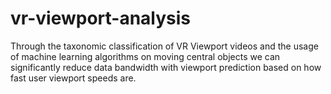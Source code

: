 # vr-viewport-analysis

Through the taxonomic classification of VR Viewport videos and the usage of machine learning algorithms on moving central objects we can significantly reduce data bandwidth with viewport prediction based on how fast user viewport speeds are.